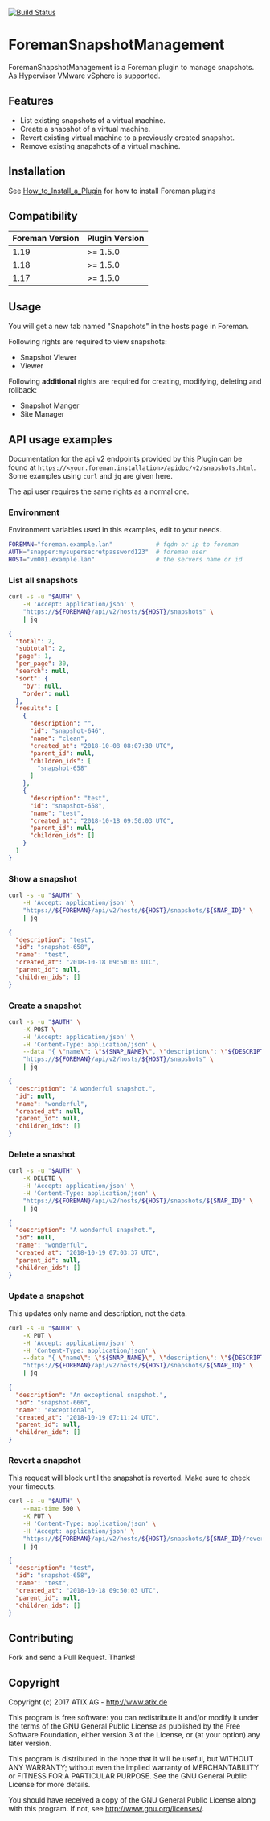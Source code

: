 [![Build Status](https://travis-ci.org/ATIX-AG/foreman_snapshot_management.svg?branch=master)](https://travis-ci.org/ATIX-AG/foreman_snapshot_management)

# ForemanSnapshotManagement

ForemanSnapshotManagement is a Foreman plugin to manage snapshots.
As Hypervisor VMware vSphere is supported.

## Features

- List existing snapshots of a virtual machine.
- Create a snapshot of a virtual machine.
- Revert existing virtual machine to a previously created snapshot.
- Remove existing snapshots of a virtual machine.

## Installation

See [How_to_Install_a_Plugin](http://projects.theforeman.org/projects/foreman/wiki/How_to_Install_a_Plugin) for how to install Foreman plugins

## Compatibility

| Foreman Version | Plugin Version |
| --------------- | -------------- |
| 1.19            | >= 1.5.0       |
| 1.18            | >= 1.5.0       |
| 1.17            | >= 1.5.0       |

## Usage

You will get a new tab named "Snapshots" in the hosts page in Foreman.

Following rights are required to view snapshots:

- Snapshot Viewer
- Viewer

Following **additional** rights are required for creating, modifying, deleting and rollback:

- Snapshot Manger
- Site Manager

## API usage examples

Documentation for the api v2 endpoints provided by this Plugin can be found at `https://<your.foreman.installation>/apidoc/v2/snapshots.html`.
Some examples using `curl` and `jq` are given here.

The api user requires the same rights as a normal one.

### Environment

Environment variables used in this examples, edit to your needs.

```bash
FOREMAN="foreman.example.lan"            # fqdn or ip to foreman
AUTH="snapper:mysupersecretpassword123"  # foreman user
HOST="vm001.example.lan"                 # the servers name or id
```

### List all snapshots

```bash
curl -s -u "$AUTH" \
    -H 'Accept: application/json' \
    "https://${FOREMAN}/api/v2/hosts/${HOST}/snapshots" \
    | jq
```

```json
{
  "total": 2,
  "subtotal": 2,
  "page": 1,
  "per_page": 30,
  "search": null,
  "sort": {
    "by": null,
    "order": null
  },
  "results": [
    {
      "description": "",
      "id": "snapshot-646",
      "name": "clean",
      "created_at": "2018-10-08 08:07:30 UTC",
      "parent_id": null,
      "children_ids": [
        "snapshot-658"
      ]
    },
    {
      "description": "test",
      "id": "snapshot-658",
      "name": "test",
      "created_at": "2018-10-18 09:50:03 UTC",
      "parent_id": null,
      "children_ids": []
    }
  ]
}
```

### Show a snapshot

```bash
curl -s -u "$AUTH" \
    -H 'Accept: application/json' \
    "https://${FOREMAN}/api/v2/hosts/${HOST}/snapshots/${SNAP_ID}" \
    | jq
```

```json
{
  "description": "test",
  "id": "snapshot-658",
  "name": "test",
  "created_at": "2018-10-18 09:50:03 UTC",
  "parent_id": null,
  "children_ids": []
}
```

### Create a snapshot

```bash
curl -s -u "$AUTH" \
    -X POST \
    -H 'Accept: application/json' \
    -H 'Content-Type: application/json' \
    --data "{ \"name\": \"${SNAP_NAME}\", \"description\": \"${DESCRIPTION}\" }" \
    "https://${FOREMAN}/api/v2/hosts/${HOST}/snapshots" \
    | jq
```

```json
{
  "description": "A wonderful snapshot.",
  "id": null,
  "name": "wonderful",
  "created_at": null,
  "parent_id": null,
  "children_ids": []
}
```

### Delete a snashot

```bash
curl -s -u "$AUTH" \
    -X DELETE \
    -H 'Accept: application/json' \
    -H 'Content-Type: application/json' \
    "https://${FOREMAN}/api/v2/hosts/${HOST}/snapshots/${SNAP_ID}" \
    | jq
```

```json
{
  "description": "A wonderful snapshot.",
  "id": null,
  "name": "wonderful",
  "created_at": "2018-10-19 07:03:37 UTC",
  "parent_id": null,
  "children_ids": []
}
```

### Update a snapshot

This updates only name and description, not the data.

```bash
curl -s -u "$AUTH" \
    -X PUT \
    -H 'Accept: application/json' \
    -H 'Content-Type: application/json' \
    --data "{ \"name\": \"${SNAP_NAME}\", \"description\": \"${DESCRIPTION}\" }" \
    "https://${FOREMAN}/api/v2/hosts/${HOST}/snapshots/${SNAP_ID}" \
    | jq
```

```json
{
  "description": "An exceptional snapshot.",
  "id": "snapshot-666",
  "name": "exceptional",
  "created_at": "2018-10-19 07:11:24 UTC",
  "parent_id": null,
  "children_ids": []
}
```

### Revert a snapshot

This request will block until the snapshot is reverted. Make sure to check your timeouts.

```bash
curl -s -u "$AUTH" \
    --max-time 600 \
    -X PUT \
    -H 'Content-Type: application/json' \
    -H 'Accept: application/json' \
    "https://${FOREMAN}/api/v2/hosts/${HOST}/snapshots/${SNAP_ID}/revert" \
    | jq
```

```json
{
  "description": "test",
  "id": "snapshot-658",
  "name": "test",
  "created_at": "2018-10-18 09:50:03 UTC",
  "parent_id": null,
  "children_ids": []
}
```

## Contributing

Fork and send a Pull Request. Thanks!

## Copyright
Copyright (c) 2017 ATIX AG - http://www.atix.de

This program is free software: you can redistribute it and/or modify it under the terms of the GNU General Public License as published by the Free Software Foundation, either version 3 of the License, or (at your option) any later version.

This program is distributed in the hope that it will be useful, but WITHOUT ANY WARRANTY; without even the implied warranty of MERCHANTABILITY or FITNESS FOR A PARTICULAR PURPOSE. See the GNU General Public License for more details.

You should have received a copy of the GNU General Public License along with this program. If not, see http://www.gnu.org/licenses/.
